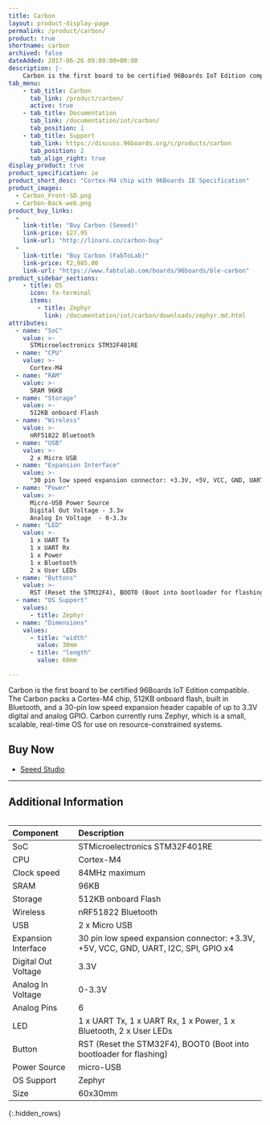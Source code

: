 ```yaml
---
title: Carbon
layout: product-display-page
permalink: /product/carbon/
product: true
shortname: carbon
archived: false
dateAdded: 2017-06-26 09:00:00+00:00
description: |-
    Carbon is the first board to be certified 96Boards IoT Edition compatible. The Carbon packs a Cortex-M4 chip, 512KB onboard flash, built in Bluetooth, and a 30-pin low speed expansion header capable of up to 3.3V digital and analog GPIO. Carbon currently runs Zephyr, which is a small, scalable, real-time OS for use on resource-constrained systems.
tab_menu:
    - tab_title: Carbon
      tab_link: /product/carbon/
      active: true
    - tab_title: Documentation
      tab_link: /documentation/iot/carbon/
      tab_position: 1
    - tab_title: Support
      tab_link: https://discuss.96boards.org/c/products/carbon
      tab_position: 2
      tab_align_right: true
display_product: true
product_specification: ie
product_short_desc: "Cortex-M4 chip with 96Boards IE Specification"
product_images:
  - Carbon_Front-SD.png
  - Carbon-Back-web.png
product_buy_links:
  -
    link-title: "Buy Carbon (Seeed)"
    link-price: $27.95
    link-url: "http://linaro.co/carbon-buy"
  -
    link-title: "Buy Carbon (FabToLab)"
    link-price: ₹2,985.00
    link-url: "https://www.fabtolab.com/boards/96boards/ble-carbon"
product_sidebar_sections:
    - title: OS
      icon: fa-terminal
      items:
        - title: Zephyr
          link: /documentation/iot/carbon/downloads/zephyr.md.html
attributes:
  - name: "SoC"
    value: >-
      STMicroelectronics STM32F401RE
  - name: "CPU"
    value: >-
      Cortex-M4
  - name: "RAM"
    value: >-
      SRAM 96KB
  - name: "Storage"
    value: >-
      512KB onboard Flash
  - name: "Wireless"
    value: >-
      nRF51822 Bluetooth
  - name: "USB"
    value: >-
      2 x Micro USB
  - name: "Expansion Interface"
    value: >-
      "30 pin low speed expansion connector: +3.3V, +5V, VCC, GND, UART, I2C, SPI, GPIO x4"
  - name: "Power"
    value: >-
      Micro-USB Power Source
      Digital Out Voltage - 3.3v
      Analog In Voltage	 - 0-3.3v
  - name: "LED"
    value: >-
      1 x UART Tx
      1 x UART Rx
      1 x Power
      1 x Bluetooth
      2 x User LEDs
  - name: "Buttons"
    value: >-
      RST (Reset the STM32F4), BOOT0 (Boot into bootloader for flashing)
  - name: "OS Support"
    values:
      - title: Zephyr
  - name: "Dimensions"
    values:
      - title: "width"
        value: 30mm
      - title: "length"
        value: 60mm

---
```

Carbon is the first board to be certified 96Boards IoT Edition compatible. The Carbon packs a Cortex-M4 chip, 512KB onboard flash, built in Bluetooth, and a 30-pin low speed expansion header capable of up to 3.3V digital and analog GPIO. Carbon currently runs Zephyr, which is a small, scalable, real-time OS for use on resource-constrained systems.

## Buy Now

- [Seeed Studio](https://www.96boards.org/carbon-buy)

***

## Additional Information
<div style="overflow-x:scroll;" markdown="1">


|   Component          |   Description                                                                                    |
|:---------------------|:-------------------------------------------------------------------------------------------------|
|  SoC                 | STMicroelectronics STM32F401RE                                                                   |
|  CPU                 | Cortex-M4                                                                                        |
|  Clock speed         | 84MHz maximum                                                                                    |
|  SRAM                | 96KB                                                                                             |
|  Storage             | 512KB onboard Flash                                                                              |
|  Wireless            | nRF51822 Bluetooth                                                                               |
|  USB                 | 2 x Micro USB                                                                                    |
|  Expansion Interface | 30 pin low speed expansion connector: +3.3V, +5V, VCC, GND, UART, I2C, SPI, GPIO x4              |
|  Digital Out Voltage | 3.3V                                                                                             |
|  Analog In Voltage   | 0-3.3V                                                                                           |
|  Analog Pins         | 6                                                                                                |
|  LED                 | 1 x UART Tx, 1 x UART Rx, 1 x Power, 1 x Bluetooth, 2 x User LEDs                                |
|  Button              | RST (Reset the STM32F4), BOOT0 (Boot into bootloader for flashing)                               |
|  Power Source        | micro-USB                                                                                        |
|  OS Support          | Zephyr                                                                                           |
|  Size                | 60x30mm                                                                                          |
{:.hidden_rows}
</div>
